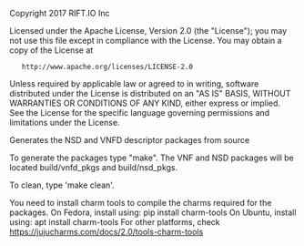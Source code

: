 
   Copyright 2017 RIFT.IO Inc

   Licensed under the Apache License, Version 2.0 (the "License");
   you may not use this file except in compliance with the License.
   You may obtain a copy of the License at

       http://www.apache.org/licenses/LICENSE-2.0

   Unless required by applicable law or agreed to in writing, software
   distributed under the License is distributed on an "AS IS" BASIS,
   WITHOUT WARRANTIES OR CONDITIONS OF ANY KIND, either express or implied.
   See the License for the specific language governing permissions and
   limitations under the License.


Generates the NSD and VNFD descriptor packages from source

To generate the packages type "make". The VNF and NSD packages will be located
build/vnfd_pkgs and build/nsd_pkgs.

To clean, type 'make clean'.

You need to install charm tools to compile the charms required for the packages.
On Fedora, install using: pip install charm-tools
On Ubuntu, install using: apt install charm-tools
For other platforms, check https://jujucharms.com/docs/2.0/tools-charm-tools



